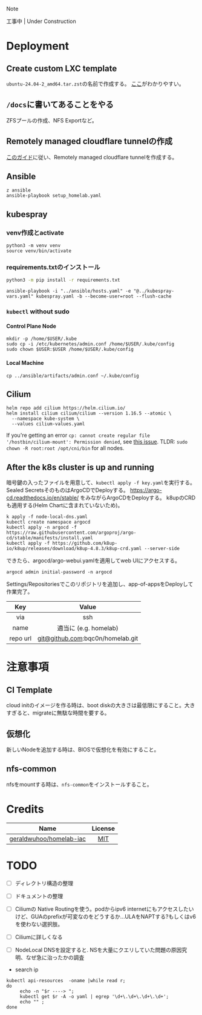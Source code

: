 > [!NOTE]
> 工事中 | Under Construction

# Deployment

## Create custom LXC template
`ubuntu-24.04-2_amd64.tar.zst`の名前で作成する。
[ここ](https://qiita.com/bashaway/items/f79cb6dde2ec4fdf3ae7)がわかりやすい。

## `/docs`に書いてあることをやる
ZFSプールの作成、NFS Exportなど。

## Remotely managed cloudflare tunnelの作成
[このガイド](https://developers.cloudflare.com/cloudflare-one/connections/connect-networks/get-started/create-remote-tunnel/)に従い、Remotely managed cloudflare tunnelを作成する。

## Ansible
```shell
z ansible
ansible-playbook setup_homelab.yaml
```

## kubespray

### venv作成とactivate
```shell
python3 -m venv venv
source venv/bin/activate
```

### requirements.txtのインストール
```bash
python3 -m pip install -r requirements.txt
```

```shell
ansible-playbook -i "../ansible/hosts.yaml" -e "@../kubespray-vars.yaml" kubespray.yaml -b --become-user=root --flush-cache
```

### `kubectl` without sudo
#### Control Plane Node

```shell
mkdir -p /home/$USER/.kube
sudo cp -i /etc/kubernetes/admin.conf /home/$USER/.kube/config
sudo chown $USER:$USER /home/$USER/.kube/config
```

#### Local Machine

```shell
cp ../ansible/artifacts/admin.conf ~/.kube/config
```

## Cilium

```shell
helm repo add cilium https://helm.cilium.io/
helm install cilium cilium/cilium --version 1.16.5 --atomic \
  --namespace kube-system \
  --values cilium-values.yaml
```

If you're getting an error `cp: cannot create regular file '/hostbin/cilium-mount': Permission denied`,
see [this issue](https://github.com/cilium/cilium/issues/23838).
TLDR: `sudo chown -R root:root /opt/cni/bin` for all nodes.


## After the k8s cluster is up and running
暗号鍵の入ったファイルを用意して、`kubectl apply -f key.yaml`を実行する。
Sealed SecretsそのものはArgoCDでDeployする。
https://argo-cd.readthedocs.io/en/stable/ をみながらArgoCDをDeployする。
k8upのCRDも適用する(Helm Chartに含まれていないため)。

```shell
k apply -f node-local-dns.yaml
kubectl create namespace argocd
kubectl apply -n argocd -f https://raw.githubusercontent.com/argoproj/argo-cd/stable/manifests/install.yaml
kubectl apply -f https://github.com/k8up-io/k8up/releases/download/k8up-4.8.3/k8up-crd.yaml --server-side
```
できたら、argocd/argo-webui.yamlを適用してweb UIにアクセスする。
```shell
argocd admin initial-password -n argocd
```
Settings/Repositoriesでこのリポジトリを追加し、app-of-appsをDeployして作業完了。

| Key | Value |
|:---:|:-----:|
| via | ssh |
| name | 適当に (e.g. homelab) |
| repo url | git@github.com:bqc0n/homelab.git |


# 注意事項

## CI Template
cloud initのイメージを作る時は、boot diskの大きさは最低限にすること。大きすぎると、migrateに無駄な時間を要する。

## 仮想化
新しいNodeを追加する時は、BIOSで仮想化を有効にすること。

## nfs-common
nfsをmountする時は、`nfs-common`をインストールすること。

# Credits
|                                 Name                                  |                                License                                |
|:---------------------------------------------------------------------:|:---------------------------------------------------------------------:|
| [geraldwuhoo/homelab-iac](https://github.com/geraldwuhoo/homelab-iac) | [MIT](https://github.com/geraldwuhoo/homelab-iac/blob/master/LICENSE) |

# TODO
- [ ] ディレクトリ構造の整理
- [ ] ドキュメントの整理
- [ ] Ciliumの Native Routingを使う。podからipv6 internetにもアクセスしたいけど、GUAのprefixが可変なのをどうするか...ULAをNAPTする?もしくはv6を使わない選択肢。
- [ ] Ciliumに詳しくなる
- [ ] NodeLocal DNSを設定すると. NSを大量にクエリしていた問題の原因究明、なぜ急に治ったかの調査


- search ip
```shell
kubectl api-resources  -oname |while read r;
do 
     echo -n "$r ----> ";
     kubectl get $r -A -o yaml | egrep '\d+\.\d+\.\d+\.\d+';
     echo "" ;
done
```
 